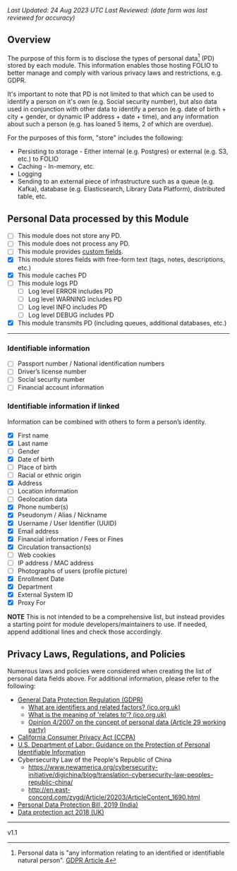 _Last Updated: 24 Aug 2023 UTC_
_Last Reviewed: (date form was last reviewed for accuracy)_

## Overview

The purpose of this form is to disclose the types of personal data[^1] (PD) stored by each module.  This information enables those hosting FOLIO to better manage and comply with various privacy laws and restrictions, e.g. GDPR.

It's important to note that PD is not limited to that which can be used to identify a person on it's own (e.g. Social security number), but also data used in conjunction with other data to identify a person (e.g. date of birth + city + gender, or dynamic IP address + date + time), and any information about such a person (e.g. has loaned 5 items, 2 of which are overdue).

For the purposes of this form, "store" includes the following:

* Persisting to storage - Either internal (e.g. Postgres) or external (e.g. S3, etc.) to FOLIO
* Caching - In-memory, etc.
* Logging
* Sending to an external piece of infrastructure such as a queue (e.g. Kafka), database (e.g. Elasticsearch, Library Data Platform), distributed table, etc.

## Personal Data processed by this Module

- [ ] This module does not store any PD.
- [ ] This module does not process any PD.
- [ ] This module provides [custom fields](https://github.com/folio-org/folio-custom-fields).
- [X] This module stores fields with free-form text (tags, notes, descriptions, etc.)
- [X] This module caches PD
- [ ] This module logs PD
  - [ ] Log level ERROR includes PD
  - [ ] Log level WARNING includes PD
  - [ ] Log level INFO includes PD
  - [ ] Log level DEBUG includes PD
- [X] This module transmits PD (including queues, additional databases, etc.)

---

### Identifiable information

- [ ] Passport number / National identification numbers
- [ ] Driver’s license number
- [ ] Social security number
- [ ] Financial account information

### Identifiable information if linked

Information can be combined with others to form a person’s identity.

- [X] First name
- [X] Last name
- [ ] Gender
- [X] Date of birth
- [ ] Place of birth
- [ ] Racial or ethnic origin
- [X] Address
- [ ] Location information
- [ ] Geolocation data
- [X] Phone number(s)
- [X] Pseudonym / Alias / Nickname
- [X] Username / User Identifier (UUID)
- [X] Email address
- [X] Financial information / Fees or Fines
- [X] Circulation transaction(s)
- [ ] Web cookies
- [ ] IP address / MAC address
- [ ] Photographs of users (profile picture)
- [X] Enrollment Date
- [X] Department
- [X] External System ID
- [X] Proxy For
<!--- - [ ] Other PD - Please list as needed -->

**NOTE** This is not intended to be a comprehensive list, but instead provides a starting point for module developers/maintainers to use. If needed, append additional lines and check those accordingly.

## Privacy Laws, Regulations, and Policies

Numerous laws and policies were considered when creating the list of personal data fields above.  For additional information, please refer to the following:
* [General Data Protection Regulation (GDPR)](https://eur-lex.europa.eu/legal-content/EN/TXT/HTML/?uri=CELEX:02016R0679-20160504)
  * [What are identifiers and related factors? (ico.org.uk)](https://ico.org.uk/for-organisations/guide-to-data-protection/guide-to-the-general-data-protection-regulation-gdpr/what-is-personal-data/what-are-identifiers-and-related-factors/)
  * [What is the meaning of 'relates to'? (ico.org.uk)](https://ico.org.uk/for-organisations/guide-to-data-protection/guide-to-the-general-data-protection-regulation-gdpr/what-is-personal-data/what-is-the-meaning-of-relates-to/)
  * [Opinion 4/2007 on the concept of personal data (Article 29 working party)](https://ec.europa.eu/justice/article-29/documentation/opinion-recommendation/files/2007/wp136_en.pdf)
* [California Consumer Privacy Act (CCPA)](https://oag.ca.gov/privacy/ccpa)
* [U.S. Department of Labor: Guidance on the Protection of Personal Identifiable Information](https://www.dol.gov/general/ppii)
* Cybersecurity Law of the People's Republic of China
  * https://www.newamerica.org/cybersecurity-initiative/digichina/blog/translation-cybersecurity-law-peoples-republic-china/
  * http://en.east-concord.com/zygd/Article/20203/ArticleContent_1690.html
* [Personal Data Protection Bill, 2019 (India)](https://www.prsindia.org/billtrack/personal-data-protection-bill-2019)
* [Data protection act 2018 (UK)](https://www.legislation.gov.uk/ukpga/2018/12/section/3/enacted)

---
[^1]: Personal data is "any information relating to an identified or identifiable natural person". [GDPR Article 4](https://web.archive.org/web/20220308161519/https://eur-lex.europa.eu/legal-content/EN/TXT/HTML/?uri=CELEX:32016R0679#d1e1374-1-1)

v1.1